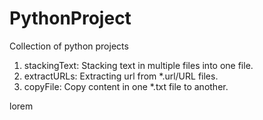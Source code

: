 # PythonProject
Collection of python projects

1. stackingText: Stacking text in multiple files into one file.
2. extractURLs: Extracting url from *.url/URL files.
3. copyFile: Copy content in one *.txt file to another.


lorem